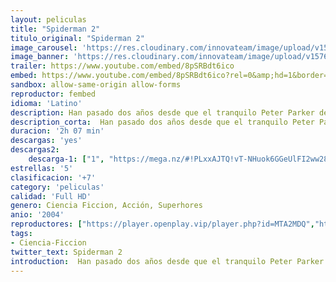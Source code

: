 ```yaml
---
layout: peliculas
title: "Spiderman 2"
titulo_original: "Spiderman 2"
image_carousel: 'https://res.cloudinary.com/innovateam/image/upload/v1576373329/spiderman2-min_verwps.jpg'
image_banner: 'https://res.cloudinary.com/innovateam/image/upload/v1576373332/rexfeatures-1602216a-min_tdoap4.jpg'
trailer: https://www.youtube.com/embed/8pSRBdt6ico
embed: https://www.youtube.com/embed/8pSRBdt6ico?rel=0&amp;hd=1&border=0&wmode=opaque&enablejsapi=1&modestbranding=1&controls=1&showinfo=1
sandbox: allow-same-origin allow-forms
reproductor: fembed
idioma: 'Latino'
description: Han pasado dos años desde que el tranquilo Peter Parker dejó a Mary Jane Watson, su gran amor, y decidió seguir asumir sus responsabilidades como Spider-Man. Peter debe afrontar nuevos desafíos mientras lucha contra el don y la maldición de sus poderes equilibrando sus dos identidades, el escurridizo superhéroe Spider-Man y el estudiante universitario. Las relaciones con las personas que más aprecia están ahora en peligro de ser descubiertas con la aparición del poderoso villano de múltiples tentáculos Doctor Octopus, "Doc Ock". Su atracción por M.J. se hace más fuerte mientras lucha contra el impulso de abandonar su vida secreta y declarar su amor. Mientras tanto, M.J. ha seguido con su vida. Se ha embarcado en su carrera de actriz y tiene un nuevo hombre en su vida. La relación de Peter con su mejor amigo Harry Osborn se ha alejado por la creciente venganza de Harry contra Spider-Man, al que considera responsable de la muerte de su padre.
description_corta:  Han pasado dos años desde que el tranquilo Peter Parker dejó a Mary Jane Watson, su gran amor, y decidió seguir asumir sus responsabilidades como Spider-Man. Peter debe afrontar nuevos desafíos mientras lucha contra el don y la...
duracion: '2h 07 min'
descargas: 'yes'
descargas2:
    descarga-1: ["1", "https://mega.nz/#!PLxxAJTQ!vT-NHuok6GGeUlFI2ww28QGWM8Kg81E_-ChYmBk9sJI", "https://www.google.com/s2/favicons?domain=mega.nz","Mega","https://res.cloudinary.com/imbriitneysam/image/upload/v1541473684/mexico.png", "Latino", "Full HD"]
estrellas: '5'
clasificacion: '+7'
category: 'peliculas'
calidad: 'Full HD'
genero: Ciencia Ficcion, Acción, Superhores
anio: '2004'
reproductores: ["https://player.openplay.vip/player.php?id=MTA2MDQ","https://www.xtream.to/public/dist/index.html?id=88297e137ac76573be5023f8b369cd11&title=Spider-Man%202","https://www.zembed.to/public/dist/asteroid.html?id=3194fde1a7ffb73a3c7be001a297bcf5&title=Spider-Man%202","https://tutumeme.net/embed/player.php?u=bXQ3ajJOaW1wcFRGcEs2VW5XRGExTlRPMytmUnc3bHVwcWhoenVIUjI5SHF5TlNwc0taaG1jN2gwZHZSNTlIRHVhV2tZWitkNUtDVDNOL1ZvYW1rYjJObm5xQ2g","https://api.cuevana3.io/olpremium/gd.php?file=ek5lbm9xYWNrS0xNejZabVlkSFIyTkxQb3BPWDB0UFkwY3lvbjJIRjBPQ1QwNStUck1mVG9kVExvM0djeHA3VnFybXRscUdvMWRXNHRZbU1lYXVUeDg2cGpKVmp4cXpBejYxcGpHT3MwTVNXeDZLSFk1T1V3cXUxZUlhZXlaVEp1Y2RsZldTdmtkV3AxNmlNbmNtVjFOMmNpNFdKdE5yVXFNK0RpNS9La2NDN3RZMStaYkNTeXM2dGZvaGp6c3EvbGFWbGdHYXdyOFM3dUttRmVxak94cW1vYklLRWlNbmYxOG1ZYjZ6SDFBPT0","https://tutumeme.net/embed/player.php?u=bXQ3ajJOaW1wcFRGcEs2VW5XRGExTlRPMytmUnc3bHVwcWhoenVIUjI5SHF5TlNwc0taaG1jN2gwZHZSNTlIRHVhV2tZWitkNUtDVDNOL1ZvYW1rYjJOaW9LQ2E"]
tags:
- Ciencia-Ficcion
twitter_text: Spiderman 2
introduction:  Han pasado dos años desde que el tranquilo Peter Parker dejó a Mary Jane Watson, su gran amor, y decidió seguir asumir sus responsabilidades como Spider-Man. Peter debe afrontar nuevos desafíos mientras lucha contra el don y la
---
```



 







